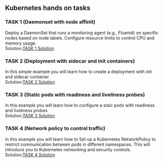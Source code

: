 ## Kubernetes hands on tasks

### TASK 1 (Daemonset with node affinit) 
 Deploy a DaemonSet that runs a monitoring agent (e.g., Fluentd) on specific nodes based on node labels. Configure resource limits to control CPU and memory usage.
 <br>
 Solution:[TASK 1 Solution](hands-on-tasks/daemonset-with-node-affinity)



 ### TASK 2 (Deployment with sidecar and init containers)
 In this simple example you will learn how to create a deployment with init and sidecar container 
<br>
Solution:[TASK 2 Solution](hands-on-tasks/deployment-with-init-and-sidecar-container)


 ### TASK 3 (Static pods with readiness and liveliness probes)
  In this example you will learn how  to configure a staic pods with readiness and liveliness probes
   <br>
Solution:[TASK 3 Solution](hands-on-tasks/static-pod-with-readiness-and-liveliness-probes) 

 ### TASK 4 (Network policy to control traffic)
 In this example you will learn how to Set up a Kubernetes NetworkPolicy to restrict communication between pods in different namespaces. This will introduce you to Kubernetes networking and security controls. 
<br>
Solution:[TASK 4 Solution](hands-on-tasks/Network-Policy-to-Control-Traffic)
